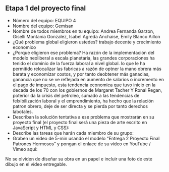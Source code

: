 ## Etapa 1 del proyecto final
- Número del equipo: EQUIPO 4
- Nombre del equipo: Gemisan
- Nombre de todos miembros en tu equipo: Andrea Fernanda Garzon, Giselli Montania Gonzalez, Isabel Agreda Anchaise, Emily Blanco Aillon
- ¿Qué problema global eligieron ustedes? trabajo  decente y crecimiento  economico
- ¿Porque eligieron ese problema? Ha razón de la implementación del modelo neoliberal a escala planetaria, las grandes corporaciones ha tenido el dominio de la fuerza laboral a nivel global. lo que le ha permitido relocalizar las fabricas a razón de optner la mano obrera más barata y economizar costos, y por tanto deobtener más ganacias, ganancia que no se ve reflejada en aumento de salarios o incremento en el pago de impuesto, esta tendencia economica que tuvo inicio en la decada de los 70 con los gobiernos de Margaret Tacher Y Ronal Regan, poterior da la crisis del petroleo, sumado a las tendencias de felxibilización laboral y el emprendimiento, ha hecho que la relación patron obrero, deje de ser directa y se pierda por tanto derechos labotales. 
- Describan la solución tentativa a ese problema que mostrarán en su proyecto final (el proyecto final será una pieza de arte escrito en JavaScript y HTML y CSS):
- Describe las tareas que harán cada miembro de su grupo:
- Graben un video de 5-min usando el modelo “Entrega 2 Proyecto Final Patrones Hermosos” y pongan el enlace de su vídeo en YouTube / Vimeo aquí:

No se olviden de diseñar su obra en un papel e incluir una foto de este dibujo en el vídeo entregable.
